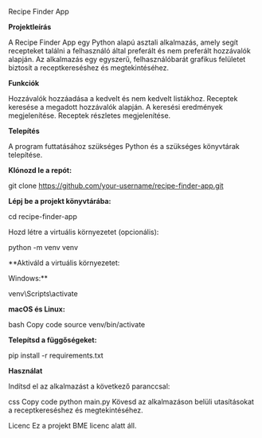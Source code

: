 Recipe Finder App 

**Projektleírás**

A Recipe Finder App egy Python alapú asztali alkalmazás, amely segít recepteket találni a felhasználó által preferált és nem preferált hozzávalók alapján. Az alkalmazás egy egyszerű, felhasználóbarát grafikus felületet biztosít a receptkereséshez és megtekintéséhez.

**Funkciók**

Hozzávalók hozzáadása a kedvelt és nem kedvelt listákhoz.
Receptek keresése a megadott hozzávalók alapján.
A keresési eredmények megjelenítése.
Receptek részletes megjelenítése.

**Telepítés**

A program futtatásához szükséges Python és a szükséges könyvtárak telepítése.

**Klónozd le a repót:**

git clone https://github.com/your-username/recipe-finder-app.git

**Lépj be a projekt könyvtárába:**

cd recipe-finder-app

Hozd létre a virtuális környezetet (opcionális):

python -m venv venv

**Aktiváld a virtuális környezetet:

Windows:**

venv\Scripts\activate

**macOS és Linux:**

bash
Copy code
source venv/bin/activate

**Telepítsd a függőségeket:**


pip install -r requirements.txt

**Használat**

Indítsd el az alkalmazást a következő paranccsal:

css
Copy code
python main.py
Kövesd az alkalmazáson belüli utasításokat a receptkereséshez és megtekintéséhez.

Licenc
Ez a projekt BME licenc alatt áll.
